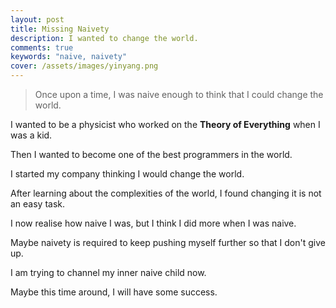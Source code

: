 ```yaml
---
layout: post
title: Missing Naivety
description: I wanted to change the world.
comments: true
keywords: "naive, naivety"
cover: /assets/images/yinyang.png
---
```


> Once upon a time, I was naive enough to think that I could change the world.

I wanted to be a physicist who worked on the <b>Theory of Everything</b> when I was a kid.

Then I wanted to become one of the best programmers in the world.

I started my company thinking I would change the world.

After learning about the complexities of the world, I found changing it is not an easy task.

I now realise how naive I was, but I think I did more when I was naive.

Maybe naivety is required to keep pushing myself further so that I don't give up.

I am trying to channel my inner naive child now.

Maybe this time around, I will have some success.

